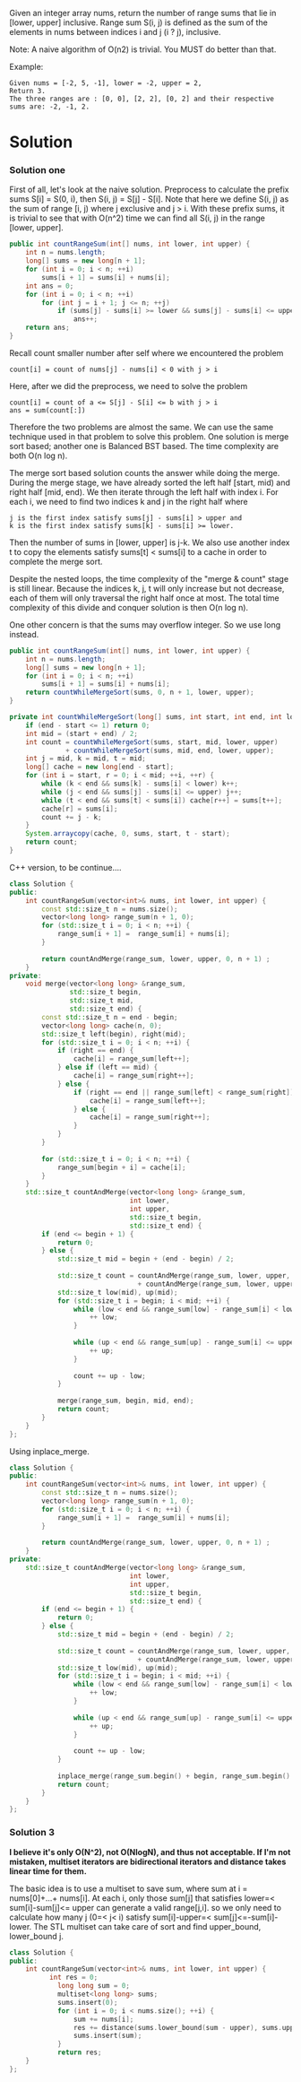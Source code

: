 Given an integer array nums, return the number of range sums that lie in [lower, upper] inclusive.
Range sum S(i, j) is defined as the sum of the elements in nums between indices i and j (i ? j), inclusive.

Note:
A naive algorithm of O(n2) is trivial. You MUST do better than that.

Example:
```
Given nums = [-2, 5, -1], lower = -2, upper = 2,
Return 3.
The three ranges are : [0, 0], [2, 2], [0, 2] and their respective sums are: -2, -1, 2.
```

# Solution

### Solution one

First of all, let's look at the naive solution. Preprocess to calculate the prefix sums S[i] = S(0, i), then S(i, j) = S[j] - S[i]. Note that here we define S(i, j) as the sum of range [i, j) where j exclusive and j > i. With these prefix sums, it is trivial to see that with O(n^2) time we can find all S(i, j) in the range [lower, upper].

```java
public int countRangeSum(int[] nums, int lower, int upper) {
    int n = nums.length;
    long[] sums = new long[n + 1];
    for (int i = 0; i < n; ++i)
        sums[i + 1] = sums[i] + nums[i];
    int ans = 0;
    for (int i = 0; i < n; ++i)
        for (int j = i + 1; j <= n; ++j)
            if (sums[j] - sums[i] >= lower && sums[j] - sums[i] <= upper)
                ans++;
    return ans;
}
```

Recall count smaller number after self where we encountered the problem

```
count[i] = count of nums[j] - nums[i] < 0 with j > i
```

Here, after we did the preprocess, we need to solve the problem

```
count[i] = count of a <= S[j] - S[i] <= b with j > i
ans = sum(count[:])
```

Therefore the two problems are almost the same. We can use the same technique used in that problem to solve this problem. One solution is merge sort based; another one is Balanced BST based. The time complexity are both O(n log n).

The merge sort based solution counts the answer while doing the merge. During the merge stage, we have already sorted the left half [start, mid) and right half [mid, end). We then iterate through the left half with index i. For each i, we need to find two indices k and j in the right half where

```
j is the first index satisfy sums[j] - sums[i] > upper and
k is the first index satisfy sums[k] - sums[i] >= lower.
```

Then the number of sums in [lower, upper] is j-k. We also use another index t to copy the elements satisfy sums[t] < sums[i] to a cache in order to complete the merge sort.

Despite the nested loops, the time complexity of the "merge & count" stage is still linear. Because the indices k, j, t will only increase but not decrease, each of them will only traversal the right half once at most. The total time complexity of this divide and conquer solution is then O(n log n).

One other concern is that the sums may overflow integer. So we use long instead.

```java
public int countRangeSum(int[] nums, int lower, int upper) {
    int n = nums.length;
    long[] sums = new long[n + 1];
    for (int i = 0; i < n; ++i)
        sums[i + 1] = sums[i] + nums[i];
    return countWhileMergeSort(sums, 0, n + 1, lower, upper);
}

private int countWhileMergeSort(long[] sums, int start, int end, int lower, int upper) {
    if (end - start <= 1) return 0;
    int mid = (start + end) / 2;
    int count = countWhileMergeSort(sums, start, mid, lower, upper) 
              + countWhileMergeSort(sums, mid, end, lower, upper);
    int j = mid, k = mid, t = mid;
    long[] cache = new long[end - start];
    for (int i = start, r = 0; i < mid; ++i, ++r) {
        while (k < end && sums[k] - sums[i] < lower) k++;
        while (j < end && sums[j] - sums[i] <= upper) j++;
        while (t < end && sums[t] < sums[i]) cache[r++] = sums[t++];
        cache[r] = sums[i];
        count += j - k;
    }
    System.arraycopy(cache, 0, sums, start, t - start);
    return count;
}
```

C++ version, to be continue....

```cpp
class Solution {
public:
    int countRangeSum(vector<int>& nums, int lower, int upper) {
        const std::size_t n = nums.size();
        vector<long long> range_sum(n + 1, 0);
        for (std::size_t i = 0; i < n; ++i) {
            range_sum[i + 1] =  range_sum[i] + nums[i];
        }
        
        return countAndMerge(range_sum, lower, upper, 0, n + 1) ;
    }
private:
    void merge(vector<long long> &range_sum, 
               std::size_t begin,
               std::size_t mid,
               std::size_t end) {
        const std::size_t n = end - begin;
        vector<long long> cache(n, 0);
        std::size_t left(begin), right(mid);
        for (std::size_t i = 0; i < n; ++i) {
            if (right == end) {
                cache[i] = range_sum[left++];
            } else if (left == mid) {
                cache[i] = range_sum[right++];
            } else {
                if (right == end || range_sum[left] < range_sum[right]) {
                    cache[i] = range_sum[left++];
                } else {
                    cache[i] = range_sum[right++];
                }
            }
        }
        
        for (std::size_t i = 0; i < n; ++i) {
            range_sum[begin + i] = cache[i];
        }
    }
    std::size_t countAndMerge(vector<long long> &range_sum, 
                              int lower, 
                              int upper,
                              std::size_t begin, 
                              std::size_t end) {
        if (end <= begin + 1) {
            return 0;
        } else {
            std::size_t mid = begin + (end - begin) / 2;
            
            std::size_t count = countAndMerge(range_sum, lower, upper, begin, mid) 
                                + countAndMerge(range_sum, lower, upper, mid, end);
            std::size_t low(mid), up(mid);
            for (std::size_t i = begin; i < mid; ++i) {
                while (low < end && range_sum[low] - range_sum[i] < lower) {
                    ++ low;
                }
                
                while (up < end && range_sum[up] - range_sum[i] <= upper) {
                    ++ up;
                }
                
                count += up - low;
            }
            
            merge(range_sum, begin, mid, end);
            return count;
        }
    }
};
```

Using inplace_merge.

```cpp
class Solution {
public:
    int countRangeSum(vector<int>& nums, int lower, int upper) {
        const std::size_t n = nums.size();
        vector<long long> range_sum(n + 1, 0);
        for (std::size_t i = 0; i < n; ++i) {
            range_sum[i + 1] =  range_sum[i] + nums[i];
        }
        
        return countAndMerge(range_sum, lower, upper, 0, n + 1) ;
    }
private:
    std::size_t countAndMerge(vector<long long> &range_sum, 
                              int lower, 
                              int upper,
                              std::size_t begin, 
                              std::size_t end) {
        if (end <= begin + 1) {
            return 0;
        } else {
            std::size_t mid = begin + (end - begin) / 2;
            
            std::size_t count = countAndMerge(range_sum, lower, upper, begin, mid) 
                                + countAndMerge(range_sum, lower, upper, mid, end);
            std::size_t low(mid), up(mid);
            for (std::size_t i = begin; i < mid; ++i) {
                while (low < end && range_sum[low] - range_sum[i] < lower) {
                    ++ low;
                }
                
                while (up < end && range_sum[up] - range_sum[i] <= upper) {
                    ++ up;
                }
                
                count += up - low;
            }
            
            inplace_merge(range_sum.begin() + begin, range_sum.begin() + mid, range_sum.begin() + end);
            return count;
        }
    }
};
```

### Solution 3

__I believe it's only O(N^2), not O(NlogN), and thus not acceptable. If I'm not mistaken, multiset iterators are bidirectional iterators and distance takes linear time for them.__

The basic idea is to use a multiset to save sum, where sum at i = nums[0]+...+ nums[i]. At each i, only those sum[j] that satisfies lower=< sum[i]-sum[j]<= upper can generate a valid range[j,i]. so we only need to calculate how many j (0=< j< i) satisfy sum[i]-upper=< sum[j]<=-sum[i]-lower. The STL multiset can take care of sort and find upper_bound, lower_bound j. 

```cpp
class Solution {
public:
    int countRangeSum(vector<int>& nums, int lower, int upper) {
          int res = 0;
            long long sum = 0;
            multiset<long long> sums;
            sums.insert(0);
            for (int i = 0; i < nums.size(); ++i) {
                sum += nums[i];
                res += distance(sums.lower_bound(sum - upper), sums.upper_bound(sum - lower));
                sums.insert(sum);
            }
            return res;
    }
};
```
